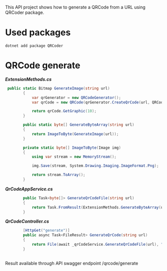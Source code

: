 This API project shows how to generate a QRCode from a URL using QRCoder package.

# Used packages
```
dotnet add package QRCoder
```

# QRCode generate
<b><i>ExtensionMethods.cs </b></i>
```csharp
 public static Bitmap GenerateImage(string url)
        {
            var qrGenerator = new QRCodeGenerator();
            var qrCode = new QRCode(qrGenerator.CreateQrCode(url, QRCodeGenerator.ECCLevel.Q));

            return qrCode.GetGraphic(10);
        }

        public static byte[] GenerateByteArray(string url)
        {
            return ImageToByte(GenerateImage(url));
        }

        private static byte[] ImageToByte(Image img)
        {
            using var stream = new MemoryStream();

            img.Save(stream, System.Drawing.Imaging.ImageFormat.Png);

            return stream.ToArray();
        }
```

<b><i>QrCodeAppService.cs </b></i>
```csharp
        public Task<byte[]> GenerateQrCodeFile(string url)
        {
            return Task.FromResult(ExtensionMethods.GenerateByteArray(url));
        }
```

<b><i>QrCodeController.cs </b></i>
```csharp
        [HttpGet("generate")]
        public async Task<FileResult> GenerateQrCode(string url)
        {
            return File(await _qrCodeService.GenerateQrCodeFile(url), "image/png");
        }
```
##

Result available through API swagger endpoint /qrcode/generate